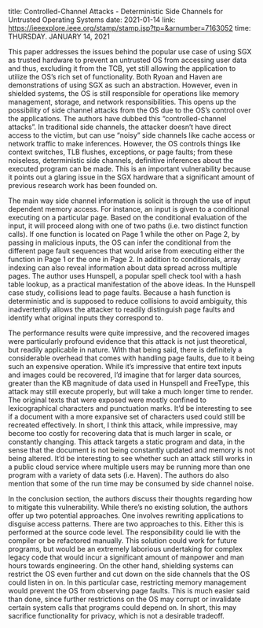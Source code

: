 title: Controlled-Channel Attacks - Deterministic Side Channels for Untrusted Operating Systems
date: 2021-01-14
link: https://ieeexplore.ieee.org/stamp/stamp.jsp?tp=&arnumber=7163052
time: THURSDAY. JANUARY 14, 2021

This paper addresses the issues behind the popular use case of using SGX as trusted hardware to prevent an untrusted OS from accessing user data and thus, excluding it from the TCB, yet still allowing the application to utilize the OS’s rich set of functionality. Both Ryoan and Haven are demonstrations of using SGX as such an abstraction. However, even in shielded systems, the OS is still responsible for operations like memory management, storage, and network responsibilities. This opens up the possibility of side channel attacks from the OS due to the OS’s control over the applications. The authors have dubbed this “controlled-channel attacks”. In traditional side channels, the attacker doesn’t have direct access to the victim, but can use “noisy” side channels like cache access or network traffic to make inferences. However, the OS controls things like context switches, TLB flushes, exceptions, or page faults; from these noiseless, deterministic side channels, definitive inferences about the executed program can be made. This is an important vulnerability because it points out a glaring issue in the SGX hardware that a significant amount of previous research work has been founded on.

The main way side channel information is solicit is through the use of input dependent memory access. For instance, an input is given to a conditional executing on a particular page. Based on the conditional evaluation of the input, it will proceed along with one of two paths (i.e. two distinct function calls). If one function is located on Page 1 while the other on Page 2, by passing in malicious inputs, the OS can infer the conditional from the different page fault sequences that would arise from executing either the function in Page 1 or the one in Page 2. In addition to conditionals, array indexing can also reveal information about data spread across multiple pages. The author uses Hunspell, a popular spell check tool with a hash table lookup, as a practical manifestation of the above ideas. In the Hunspell case study, collisions lead to page faults. Because a hash function is deterministic and is supposed to reduce collisions to avoid ambiguity, this inadvertently allows the attacker to readily distinguish page faults and identify what original inputs they correspond to.

The performance results were quite impressive, and the recovered images were particularly profound evidence that this attack is not just theoretical, but readily applicable in nature. With that being said, there is definitely a considerable overhead that comes with handling page faults, due to it being such an expensive operation. While it’s impressive that entire text inputs and images could be recovered, I’d imagine that for larger data sources, greater than the KB magnitude of data used in Hunspell and FreeType, this attack may still execute properly, but will take a much longer time to render. The original texts that were exposed were mostly confined to lexicographical characters and punctuation marks. It’d be interesting to see if a document with a more expansive set of characters used could still be recreated effectively. In short, I think this attack, while impressive, may become too costly for recovering data that is much larger in scale, or constantly changing. This attack targets a static program and data, in the sense that the document is not being constantly updated and memory is not being altered. It’d be interesting to see whether such an attack still works in a public cloud service where multiple users may be running more than one program with a variety of data sets (i.e. Haven). The authors do also mention that some of the run time may be consumed by side channel noise.

In the conclusion section, the authors discuss their thoughts regarding how to mitigate this vulnerability. While there’s no existing solution, the authors offer up two potential approaches. One involves rewriting applications to disguise access patterns. There are two approaches to this. Either this is performed at the source code level. The responsibility could lie with the compiler or be refactored manually. This solution could work for future programs, but would be an extremely laborious undertaking for complex legacy code that would incur a significant amount of manpower and man hours towards engineering. On the other hand, shielding systems can restrict the OS even further and cut down on the side channels that the OS could listen in on. In this particular case, restricting memory management would prevent the OS from observing page faults. This is much easier said than done, since further restrictions on the OS may corrupt or invalidate certain system calls that programs could depend on. In short, this may sacrifice functionality for privacy, which is not a desirable tradeoff.
